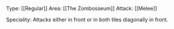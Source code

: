 Type: [[Regular]]
Area: [[The Zombosseum]]
Attack: [[Melee]]

Speciality: Attacks either in front or in both tiles diagonally in front.